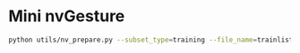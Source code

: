 # Mini nvGesture 


```bash
python utils/nv_prepare.py --subset_type=training --file_name=trainlistall.txt --class_types=all
```